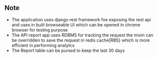 ## Note
 - The application uses django rest framework foe exposing the rest api and uses in built browseable UI which can be opened in chrome browser for testing purpose
 - The API report app uses RDBMS for tracking the request the mixin can be overridden to save the request in redis cache[RBS} which is more efficient in performing analytcs
 - The Report table can be pursed to keep the last 30 days
